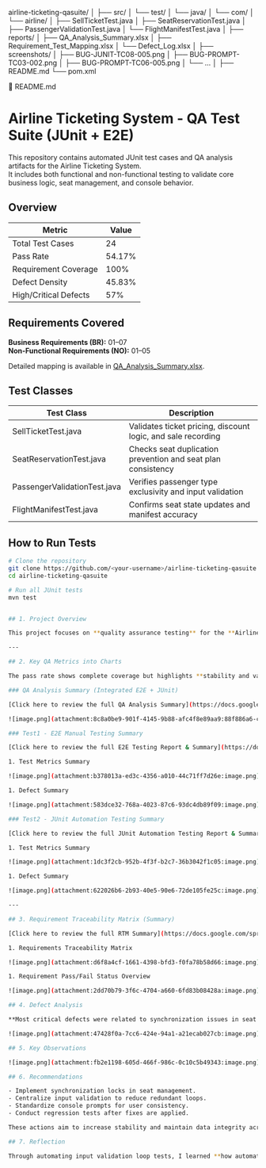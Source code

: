 airline-ticketing-qasuite/
│
├── src/
│   └── test/
│       └── java/
│           └── com/
│               └── airline/
│                   ├── SellTicketTest.java
│                   ├── SeatReservationTest.java
│                   ├── PassengerValidationTest.java
│                   └── FlightManifestTest.java
│
├── reports/
│   ├── QA_Analysis_Summary.xlsx
│   ├── Requirement_Test_Mapping.xlsx
│   └── Defect_Log.xlsx
│
├── screenshots/
│   ├── BUG-JUNIT-TC08-005.png
│   ├── BUG-PROMPT-TC03-002.png
│   ├── BUG-PROMPT-TC06-005.png
│   └── ...
│
├── README.md
└── pom.xml



🧾 README.md
# Airline Ticketing System - QA Test Suite (JUnit + E2E)

This repository contains automated JUnit test cases and QA analysis artifacts for the Airline Ticketing System.  
It includes both functional and non-functional testing to validate core business logic, seat management, and console behavior.


## Overview

| Metric | Value |
|--------|--------|
| Total Test Cases | 24 |
| Pass Rate | 54.17% |
| Requirement Coverage | 100% |
| Defect Density | 45.83% |
| High/Critical Defects | 57% |


## Requirements Covered

**Business Requirements (BR):** 01–07  
**Non-Functional Requirements (NO):** 01–05  

Detailed mapping is available in [QA_Analysis_Summary.xlsx](reports/QA_Analysis_Summary.xlsx).


## Test Classes

| Test Class | Description |
|-------------|--------------|
| SellTicketTest.java | Validates ticket pricing, discount logic, and sale recording |
| SeatReservationTest.java | Checks seat duplication prevention and seat plan consistency |
| PassengerValidationTest.java | Verifies passenger type exclusivity and input validation |
| FlightManifestTest.java | Confirms seat state updates and manifest accuracy |


## How to Run Tests

```bash
# Clone the repository
git clone https://github.com/<your-username>/airline-ticketing-qasuite.git
cd airline-ticketing-qasuite

# Run all JUnit tests
mvn test


## 1. Project Overview

This project focuses on **quality assurance testing** for the **Airline Ticketing Application** developed in **Java**. The goal was to verify that all business and non-functional requirements were correctly implemented through a combination of **JUnit and End-to-End (E2E) tests**. Key testing areas included **seat management, discount logic, and prompt validation**.

---

## 2. Key QA Metrics into Charts

The pass rate shows complete coverage but highlights **stability and validation gaps in the current build.**

### QA Analysis Summary (Integrated E2E + JUnit)

[Click here to review the full QA Analysis Summary](https://docs.google.com/spreadsheets/d/e/2PACX-1vTa5k6aAdRJXrK7lw9Gk1bnGyRnWfn7vWqMmnKSOU_Mkj_ZLiTLr0hQPKQd8-UaPnYstwr4OF96IUrb/pubhtml?gid=69442221&single=true) 

![image.png](attachment:8c8a0be9-901f-4145-9b88-afc4f8e89aa9:88f886a6-cd08-4a43-b2d3-b5d9509bff7b.png)

### Test1 - E2E Manual Testing Summary

[Click here to review the full E2E Testing Report & Summary](https://docs.google.com/spreadsheets/d/e/2PACX-1vTa5k6aAdRJXrK7lw9Gk1bnGyRnWfn7vWqMmnKSOU_Mkj_ZLiTLr0hQPKQd8-UaPnYstwr4OF96IUrb/pubhtml?gid=0&single=true)

1. Test Metrics Summary

![image.png](attachment:b378013a-ed3c-4356-a010-44c71ff7d26e:image.png)

1. Defect Summary

![image.png](attachment:583dce32-768a-4023-87c6-93dc4db89f09:image.png)

### Test2 - JUnit Automation Testing Summary

[Click here to review the full JUnit Automation Testing Report & Summary](https://docs.google.com/spreadsheets/d/e/2PACX-1vTa5k6aAdRJXrK7lw9Gk1bnGyRnWfn7vWqMmnKSOU_Mkj_ZLiTLr0hQPKQd8-UaPnYstwr4OF96IUrb/pubhtml?gid=1885570547&single=true)

1. Test Metrics Summary

![image.png](attachment:1dc3f2cb-952b-4f3f-b2c7-36b3042f1c05:image.png)

1. Defect Summary

![image.png](attachment:622026b6-2b93-40e5-90e6-72de105fe25c:image.png)

---

## 3. Requirement Traceability Matrix (Summary)

[Click here to review the full RTM Summary](https://docs.google.com/spreadsheets/d/e/2PACX-1vTa5k6aAdRJXrK7lw9Gk1bnGyRnWfn7vWqMmnKSOU_Mkj_ZLiTLr0hQPKQd8-UaPnYstwr4OF96IUrb/pubhtml?gid=69442221&single=true) 

1. Requirements Traceability Matrix

![image.png](attachment:d6f8a4cf-1661-4398-bfd3-f0fa78b58d66:image.png)

1. Requirement Pass/Fail Status Overview

![image.png](attachment:2dd70b79-3f6c-4704-a660-6fd83b08428a:image.png)

## 4. Defect Analysis

**Most critical defects were related to synchronization issues in seat management**. Multiple tests confirmed that seat allocation states were not consistently updated between Business and Economy classes. **Another recurring issue was input validation failure in user prompts**, where the system failed to exit invalid input loops properly. These indicate the need for synchronization locks and centralized validation control.

![image.png](attachment:47428f0a-7cc6-424e-94a1-a21ecab027cb:image.png)

## 5. Key Observations

![image.png](attachment:fb2e1198-605d-466f-986c-0c10c5b49343:image.png)

## 6. Recommendations

- Implement synchronization locks in seat management.
- Centralize input validation to reduce redundant loops.
- Standardize console prompts for user consistency.
- Conduct regression tests after fixes are applied.

These actions aim to increase stability and maintain data integrity across seat and pricing modules.

## 7. Reflection

Through automating input validation loop tests, I learned **how automation can significantly reduce time and human error in repetitive QA tasks.** This process helped **identify infinite loop defects and inconsistent prompt handling more effectively than manual testing**. It reinforced my understanding that strategic automation not only improves testing efficiency but also enhances long-term system stability.
